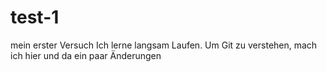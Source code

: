 # test-1
mein erster Versuch
Ich lerne langsam Laufen. Um Git zu verstehen, mach ich hier und da ein paar Änderungen
